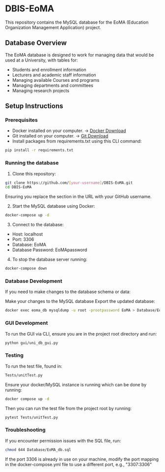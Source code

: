 # DBIS-EoMA

This repository contains the MySQL database for the EoMA (Education Organization Management Application) project.

## Database Overview

The EoMA database is designed to work for managing data that would be used at a University, with tables for:

- Students and enrollment information
- Lecturers and academic staff information
- Managing available Courses and programs
- Managing departments and committees
- Managing research projects

## Setup Instructions

### Prerequisites

- Docker installed on your computer. -> [Docker Download](https://www.docker.com/get-started/)
- Git installed on your computer. -> [Git Download](https://git-scm.com/downloads)
- Install packages from requirements.txt using this CLI command:

```bash
pip install -r requirements.txt
```

### Running the database

1. Clone this repository:

```bash
git clone https://github.com/[your-username]/DBIS-EoMA.git
cd DBIS-EoMA
```
Ensuring you replace the section in the URL with your GitHub username.

2. Start the MySQL database using Docker:

```bash
docker-compose up -d
```

3. Connect to the database:

- Host: localhost
- Port: 3306
- Database: EoMA
- Database Password: EoMApassword

4. To stop the database server running:

```bash
docker-compose down
```

### Database Development

If you need to make changes to the database schema or data:

Make your changes to the MySQL database
Export the updated database:

```bash
docker exec eoma_db mysqldump -u root -prootpassword EoMA > Database/EoMA_db.sql
```

### GUI Development

To run the GUI via CLI, ensure you are in the project root directory and run:

```bash
python gui/uni_db_gui.py
```

### Testing

To run the test file, found in:

```bash
Tests/unitTest.py
```

Ensure your docker/MySQL instance is running which can be done by running:

```bash
docker compose up -d
```

Then you can run the test file from the project root by running:

```bash
pytest Tests/unitTest.py
```

### Troubleshooting

If you encounter permission issues with the SQL file, run:

```bash
chmod 644 Database/EoMA_db.sql
```

If the port 3306 is already in use on your machine, modify the port mapping in the docker-compose.yml file to use a different port, e.g., "3307:3306"
